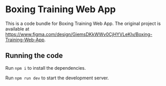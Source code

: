 
  # Boxing Training Web App

  This is a code bundle for Boxing Training Web App. The original project is available at https://www.figma.com/design/GiemsDKkWWv0CjHYVLeKlv/Boxing-Training-Web-App.

  ## Running the code

  Run `npm i` to install the dependencies.

  Run `npm run dev` to start the development server.
  